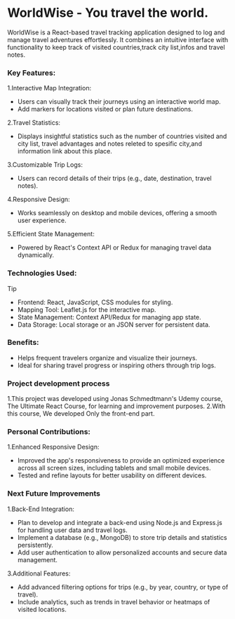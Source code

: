 # WorldWise - You travel the world.
 WorldWise is a React-based travel tracking application designed to log and manage travel adventures effortlessly. It combines an intuitive interface with functionality to keep track of visited countries,track city list,infos and travel notes.

### Key Features:
1.Interactive Map Integration:
- Users can visually track their journeys using an interactive world map.
- Add markers for locations visited or plan future destinations.

2.Travel Statistics:
- Displays insightful statistics such as the number of countries visited and city list, travel advantages and notes releted to spesific city,and information link about this place.

3.Customizable Trip Logs:
- Users can record details of their trips (e.g., date, destination, travel notes).

4.Responsive Design:
- Works seamlessly on desktop and mobile devices, offering a smooth user experience.

5.Efficient State Management:
- Powered by React's Context API or Redux for managing travel data dynamically.

### Technologies Used:
>[!TIP]
>- Frontend: React, JavaScript, CSS modules for styling.
>- Mapping Tool: Leaflet.js for the interactive map.
>- State Management: Context API/Redux for managing app state.
>- Data Storage: Local storage or an JSON server for persistent data.

### Benefits:
- Helps frequent travelers organize and visualize their journeys.
- Ideal for sharing travel progress or inspiring others through trip logs.


### Project development process
1.This project was developed using Jonas Schmedtmann's Udemy course, The Ultimate React Course, for learning and improvement purposes.
2.With this course, We developed Only the front-end part.

### Personal Contributions:
1.Enhanced Responsive Design:
- Improved the app's responsiveness to provide an optimized experience across all screen sizes, including tablets and small mobile devices.
- Tested and refine layouts for better usability on different devices.
  
### Next Future Improvements
1.Back-End Integration:
- Plan to develop and integrate a back-end using Node.js and Express.js for handling user data and travel logs.
- Implement a database (e.g., MongoDB) to store trip details and statistics persistently.
- Add user authentication to allow personalized accounts and secure data management.

3.Additional Features:
- Add advanced filtering options for trips (e.g., by year, country, or type of travel).
- Include analytics, such as trends in travel behavior or heatmaps of visited locations.
